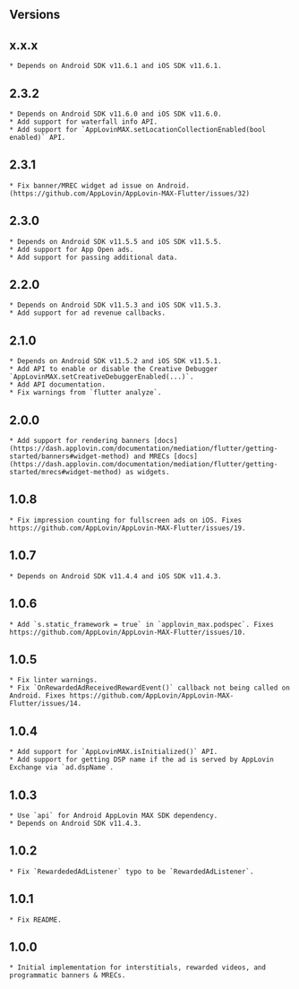 ## Versions

## x.x.x
    * Depends on Android SDK v11.6.1 and iOS SDK v11.6.1.
## 2.3.2
    * Depends on Android SDK v11.6.0 and iOS SDK v11.6.0.
    * Add support for waterfall info API.
    * Add support for `AppLovinMAX.setLocationCollectionEnabled(bool enabled)` API.
## 2.3.1
    * Fix banner/MREC widget ad issue on Android. (https://github.com/AppLovin/AppLovin-MAX-Flutter/issues/32)
## 2.3.0
    * Depends on Android SDK v11.5.5 and iOS SDK v11.5.5.
    * Add support for App Open ads.
    * Add support for passing additional data.
## 2.2.0
    * Depends on Android SDK v11.5.3 and iOS SDK v11.5.3.
    * Add support for ad revenue callbacks.
## 2.1.0
    * Depends on Android SDK v11.5.2 and iOS SDK v11.5.1.
    * Add API to enable or disable the Creative Debugger `AppLovinMAX.setCreativeDebuggerEnabled(...)`.
    * Add API documentation.
    * Fix warnings from `flutter analyze`.
## 2.0.0
    * Add support for rendering banners [docs](https://dash.applovin.com/documentation/mediation/flutter/getting-started/banners#widget-method) and MRECs [docs](https://dash.applovin.com/documentation/mediation/flutter/getting-started/mrecs#widget-method) as widgets.
## 1.0.8
    * Fix impression counting for fullscreen ads on iOS. Fixes https://github.com/AppLovin/AppLovin-MAX-Flutter/issues/19.
## 1.0.7
    * Depends on Android SDK v11.4.4 and iOS SDK v11.4.3.
## 1.0.6
    * Add `s.static_framework = true` in `applovin_max.podspec`. Fixes https://github.com/AppLovin/AppLovin-MAX-Flutter/issues/10.
## 1.0.5
    * Fix linter warnings.
    * Fix `OnRewardedAdReceivedRewardEvent()` callback not being called on Android. Fixes https://github.com/AppLovin/AppLovin-MAX-Flutter/issues/14.
## 1.0.4
    * Add support for `AppLovinMAX.isInitialized()` API.
    * Add support for getting DSP name if the ad is served by AppLovin Exchange via `ad.dspName`.
## 1.0.3
    * Use `api` for Android AppLovin MAX SDK dependency.
    * Depends on Android SDK v11.4.3. 
## 1.0.2
    * Fix `RewardededAdListener` typo to be `RewardedAdListener`.
## 1.0.1
    * Fix README.
## 1.0.0
    * Initial implementation for interstitials, rewarded videos, and programmatic banners & MRECs.
